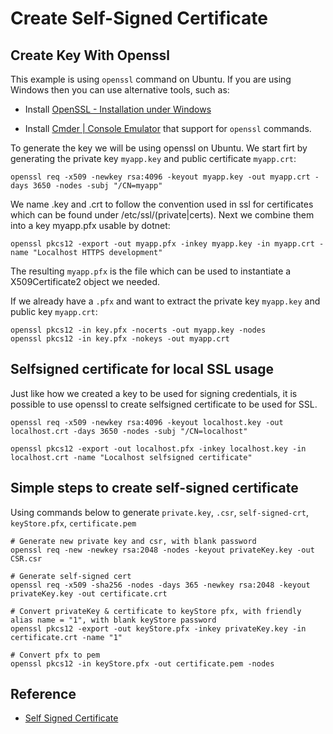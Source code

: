 # Create Self-Signed Certificate

## Create Key With Openssl

This example is using `openssl` command on Ubuntu. If you are using Windows then you can use alternative tools, such as:

- Install [OpenSSL - Installation under Windows](https://www.xolphin.com/support/OpenSSL/OpenSSL_-_Installation_under_Windows)

- Install [Cmder | Console Emulator](https://cmder.net/) that support for `openssl` commands. 

To generate the key we will be using openssl on Ubuntu. We start firt by generating the private key `myapp.key` and public certificate `myapp.crt`:

```
openssl req -x509 -newkey rsa:4096 -keyout myapp.key -out myapp.crt -days 3650 -nodes -subj "/CN=myapp" 
```

We name .key and .crt to follow the convention used in ssl for certificates which can be found under /etc/ssl/(private|certs). Next we combine them into a key myapp.pfx usable by dotnet:

```
openssl pkcs12 -export -out myapp.pfx -inkey myapp.key -in myapp.crt -name "Localhost HTTPS development"
```

The resulting `myapp.pfx` is the file which can be used to instantiate a X509Certificate2 object we needed.

If we already have a `.pfx` and want to extract the private key `myapp.key` and public key `myapp.crt`:

```
openssl pkcs12 -in key.pfx -nocerts -out myapp.key -nodes
openssl pkcs12 -in key.pfx -nokeys -out myapp.crt
```

## Selfsigned certificate for local SSL usage

Just like how we created a key to be used for signing credentials, it is possible to use openssl to create selfsigned certificate to be used for SSL.

```
openssl req -x509 -newkey rsa:4096 -keyout localhost.key -out localhost.crt -days 3650 -nodes -subj "/CN=localhost"

openssl pkcs12 -export -out localhost.pfx -inkey localhost.key -in localhost.crt -name "Localhost selfsigned certificate"
```

## Simple steps to create self-signed certificate

Using commands below to generate `private.key`, `.csr`, `self-signed-crt`, `keyStore.pfx`, `certificate.pem`
```
# Generate new private key and csr, with blank password
openssl req -new -newkey rsa:2048 -nodes -keyout privateKey.key -out CSR.csr 

# Generate self-signed cert 
openssl req -x509 -sha256 -nodes -days 365 -newkey rsa:2048 -keyout privateKey.key -out certificate.crt

# Convert privateKey & certificate to keyStore pfx, with friendly alias name = "1", with blank keyStore password
openssl pkcs12 -export -out keyStore.pfx -inkey privateKey.key -in certificate.crt -name "1"

# Convert pfx to pem
openssl pkcs12 -in keyStore.pfx -out certificate.pem -nodes
```

## Reference

- [Self Signed Certificate](https://www.kimsereylam.com/dotnetcore/csharp/oidc/2018/07/06/self-signed-certificate-for-identity-server.html)
